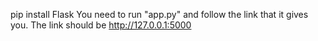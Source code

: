 pip install Flask
You need to run "app.py" and follow the link that it gives you. The link should be http://127.0.0.1:5000
